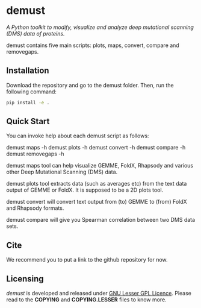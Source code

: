 # demust

*A Python toolkit to modify, visualize and analyze deep mutational scanning (DMS) data of proteins.*

demust contains five main scripts: plots, maps, convert, compare and removegaps. 

## Installation
Download the repository and go to the demust folder. Then, run the following command:

```bash
pip install -e .
```


## Quick Start

You can invoke help about each demust script as follows:

demust maps -h
demust plots -h
demust convert -h
demust compare -h
demust removegaps -h

demust maps tool can help visualize GEMME, FoldX, Rhapsody and various other Deep Mutational Scanning (DMS)
data.

demust plots tool extracts data (such as averages etc) from the text data output of GEMME or FoldX.
It is supposed to be a 2D plots tool.

demust convert will convert text output from (to) GEMME to (from) FoldX and Rhapsody formats. 

demust compare will give you Spearman correlation between two DMS data sets.  

## Cite
We recommend you to put a link to the github repository for now. 

## Licensing

*demust* is developed and released under [GNU Lesser GPL Licence](https://www.gnu.org/licenses/lgpl-3.0.en.html). 
Please read to the **COPYING** and **COPYING.LESSER** files to know more. 
